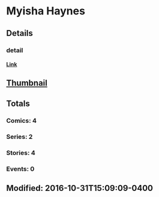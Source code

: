 # Myisha  Haynes 
## Details
### detail
#### [Link](http://marvel.com/comics/creators/12946/myisha_haynes?utm_campaign=apiRef&utm_source=225578a89fc76f3d20fbffda5d17a88d)
## [Thumbnail](http://i.annihil.us/u/prod/marvel/i/mg/b/40/image_not_available.jpg)
## Totals
### Comics: 4
### Series: 2
### Stories: 4
### Events: 0
## Modified: 2016-10-31T15:09:09-0400